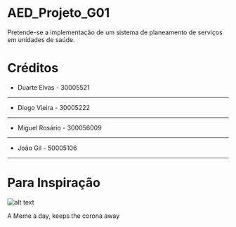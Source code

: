 # AED_Projeto_G01
Pretende-se a implementação de um sistema de planeamento de serviços em unidades de saúde.

# Créditos

* Duarte Elvas - 30005521
---
* Diogo Vieira - 30005222
---
* Miguel Rosário - 300056009
---
* João Gil - 50005106
---

# Para Inspiração

![alt text](https://i.imgflip.com/2adba8.jpg "A Meme a day, kepps the corona away")

A Meme a day, keeps the corona away

